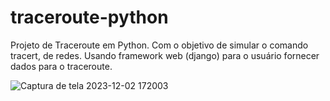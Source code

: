 # traceroute-python
Projeto de Traceroute em Python. Com o objetivo de simular o comando tracert, de redes. Usando framework web (django) para o usuário fornecer dados para o traceroute.

![Captura de tela 2023-12-02 172003](https://github.com/francielefranca/traceroute-python/assets/92552849/d2af6cf5-1c97-43bb-b6a9-dc74748d350e)
